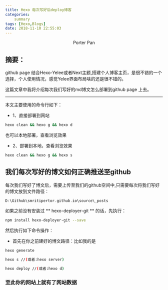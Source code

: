 ```yaml
---
title: Hexo 每次写好后deploy博客
categories:     
    summary
tags: [Hexo,Blogs]
date: 2018-11-10 22:55:03
---
```


<center> Porter Pan </center>

## 摘要：

github page 结合Hexo-Yelee或者Next主题,搭建个人博客主页，是很不错的一个选择，个人使用情况，感觉Yelee界面布局啥的还是很不错的。

这篇文章中我将介绍每次我们写好的md博文怎么部署到github page 上去。

----

本文主要使用的命令行如下：

* 1、直接部署到网站

```bash
hexo clean && hexo g && hexo d
```
<!-- more -->

也可以本地部署，查看浏览效果

* 2、部署到本地，查看浏览效果

```bash
hexo clean && hexo g && hexo s
```

## 我们每次写好的博文如何正确推送至github

每次我们写好了博文后，需要上传至我们的github空间中,只需要每次将我们写好的博文放到文件路径：
```C
D:\Github\smritipertor.github.io\source\_posts
```

如果之前没有安装过
** hexo-deployer-git **
的话，先执行：

```bash
npm install hexo-deployer-git --save
```

然后执行如下命令操作：

* 首先在你之前建好的博文路径：比如我的是

```bash
hexo generate

hexo s //(或者:hexo server)

hexo deploy //(或者:hexo d)
```

### 至此你的网站上就有了网站数据



